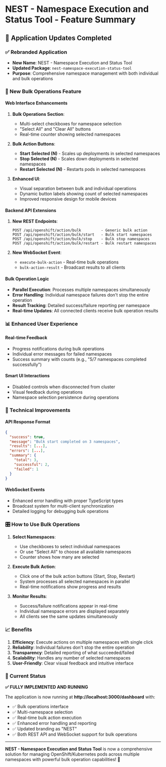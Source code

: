 # NEST - Namespace Execution and Status Tool - Feature Summary

## 🎯 **Application Updates Completed**

### **✅ Rebranded Application**
- **New Name**: NEST - Namespace Execution and Status Tool
- **Updated Package**: `nest-namespace-execution-status-tool`
- **Purpose**: Comprehensive namespace management with both individual and bulk operations

### **🚀 New Bulk Operations Feature**

#### **Web Interface Enhancements**
1. **Bulk Operations Section**: 
   - Multi-select checkboxes for namespace selection
   - "Select All" and "Clear All" buttons
   - Real-time counter showing selected namespaces

2. **Bulk Action Buttons**:
   - **Start Selected (N)** - Scales up deployments in selected namespaces
   - **Stop Selected (N)** - Scales down deployments in selected namespaces  
   - **Restart Selected (N)** - Restarts pods in selected namespaces

3. **Enhanced UI**:
   - Visual separation between bulk and individual operations
   - Dynamic button labels showing count of selected namespaces
   - Improved responsive design for mobile devices

#### **Backend API Extensions**
1. **New REST Endpoints**:
   ```
   POST /api/openshift/action/bulk         - Generic bulk action
   POST /api/openshift/action/bulk/start   - Bulk start namespaces
   POST /api/openshift/action/bulk/stop    - Bulk stop namespaces
   POST /api/openshift/action/bulk/restart - Bulk restart namespaces
   ```

2. **New WebSocket Event**:
   - `execute-bulk-action` - Real-time bulk operations
   - `bulk-action-result` - Broadcast results to all clients

#### **Bulk Operation Logic**
- **Parallel Execution**: Processes multiple namespaces simultaneously
- **Error Handling**: Individual namespace failures don't stop the entire operation
- **Result Tracking**: Detailed success/failure reporting per namespace
- **Real-time Updates**: All connected clients receive bulk operation results

### **📊 Enhanced User Experience**

#### **Real-time Feedback**
- Progress notifications during bulk operations
- Individual error messages for failed namespaces
- Success summary with counts (e.g., "5/7 namespaces completed successfully")

#### **Smart UI Interactions**
- Disabled controls when disconnected from cluster
- Visual feedback during operations
- Namespace selection persistence during operations

### **🔧 Technical Improvements**

#### **API Response Format**
```json
{
  "success": true,
  "message": "Bulk start completed on 3 namespaces",
  "results": [...],
  "errors": [...],
  "summary": {
    "total": 3,
    "successful": 2,
    "failed": 1
  }
}
```

#### **WebSocket Events**
- Enhanced error handling with proper TypeScript types
- Broadcast system for multi-client synchronization
- Detailed logging for debugging bulk operations

### **🎛️ How to Use Bulk Operations**

1. **Select Namespaces**:
   - Use checkboxes to select individual namespaces
   - Or use "Select All" to choose all available namespaces
   - Counter shows how many are selected

2. **Execute Bulk Action**:
   - Click one of the bulk action buttons (Start, Stop, Restart)
   - System processes all selected namespaces in parallel
   - Real-time notifications show progress and results

3. **Monitor Results**:
   - Success/failure notifications appear in real-time
   - Individual namespace errors are displayed separately
   - All clients see the same updates simultaneously

### **📈 Benefits**

1. **Efficiency**: Execute actions on multiple namespaces with single click
2. **Reliability**: Individual failures don't stop the entire operation
3. **Transparency**: Detailed reporting of what succeeded/failed
4. **Scalability**: Handles any number of selected namespaces
5. **User-Friendly**: Clear visual feedback and intuitive interface

### **🌟 Current Status**

**✅ FULLY IMPLEMENTED AND RUNNING**

The application is now running at **http://localhost:3000/dashboard** with:
- ✅ Bulk operations interface
- ✅ Multi-namespace selection
- ✅ Real-time bulk action execution
- ✅ Enhanced error handling and reporting
- ✅ Updated branding as "NEST"
- ✅ Both REST API and WebSocket support for bulk operations

---

**NEST - Namespace Execution and Status Tool** is now a comprehensive solution for managing OpenShift/Kubernetes pods across multiple namespaces with powerful bulk operation capabilities! 🎉